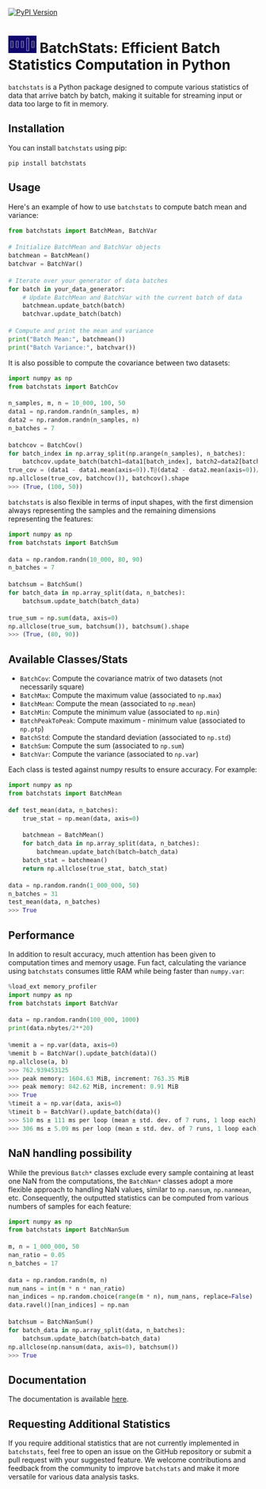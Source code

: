 [![PyPI Version](https://img.shields.io/pypi/v/batchstats.svg)](https://pypi.org/project/batchstats/)

# <img src="https://raw.githubusercontent.com/CyrilJl/BatchStats/main/docs/source/_static/logo_batchstats.svg" alt="Logo BatchStats" width="56.5" height="35"> BatchStats: Efficient Batch Statistics Computation in Python

`batchstats` is a Python package designed to compute various statistics of data that arrive batch by batch, making it suitable for streaming input or data too large to fit in memory.

## Installation

You can install `batchstats` using pip:

```
pip install batchstats
```

## Usage

Here's an example of how to use `batchstats` to compute batch mean and variance:

```python
from batchstats import BatchMean, BatchVar

# Initialize BatchMean and BatchVar objects
batchmean = BatchMean()
batchvar = BatchVar()

# Iterate over your generator of data batches
for batch in your_data_generator:
    # Update BatchMean and BatchVar with the current batch of data
    batchmean.update_batch(batch)
    batchvar.update_batch(batch)

# Compute and print the mean and variance
print("Batch Mean:", batchmean())
print("Batch Variance:", batchvar())
```

It is also possible to compute the covariance between two datasets:

```python
import numpy as np
from batchstats import BatchCov

n_samples, m, n = 10_000, 100, 50
data1 = np.random.randn(n_samples, m)
data2 = np.random.randn(n_samples, n)
n_batches = 7

batchcov = BatchCov()
for batch_index in np.array_split(np.arange(n_samples), n_batches):
    batchcov.update_batch(batch1=data1[batch_index], batch2=data2[batch_index])
true_cov = (data1 - data1.mean(axis=0)).T@(data2 - data2.mean(axis=0))/n_samples
np.allclose(true_cov, batchcov()), batchcov().shape
>>> (True, (100, 50))
```

`batchstats` is also flexible in terms of input shapes, with the first dimension always representing the samples and the remaining dimensions representing the features:

```python
import numpy as np
from batchstats import BatchSum

data = np.random.randn(10_000, 80, 90)
n_batches = 7

batchsum = BatchSum()
for batch_data in np.array_split(data, n_batches):
    batchsum.update_batch(batch_data)

true_sum = np.sum(data, axis=0)
np.allclose(true_sum, batchsum()), batchsum().shape
>>> (True, (80, 90))
```

## Available Classes/Stats

- `BatchCov`: Compute the covariance matrix of two datasets (not necessarily square)
- `BatchMax`: Compute the maximum value (associated to `np.max`)
- `BatchMean`: Compute the mean (associated to `np.mean`)
- `BatchMin`: Compute the minimum value (associated to `np.min`)
- `BatchPeakToPeak`: Compute maximum - minimum value (associated to `np.ptp`)
- `BatchStd`: Compute the standard deviation (associated to `np.std`)
- `BatchSum`: Compute the sum (associated to `np.sum`)
- `BatchVar`: Compute the variance (associated to `np.var`)

Each class is tested against numpy results to ensure accuracy. For example:

```python
import numpy as np
from batchstats import BatchMean

def test_mean(data, n_batches):
    true_stat = np.mean(data, axis=0)

    batchmean = BatchMean()
    for batch_data in np.array_split(data, n_batches):
        batchmean.update_batch(batch=batch_data)
    batch_stat = batchmean()
    return np.allclose(true_stat, batch_stat)

data = np.random.randn(1_000_000, 50)
n_batches = 31
test_mean(data, n_batches)
>>> True
```

## Performance

In addition to result accuracy, much attention has been given to computation times and memory usage. Fun fact, calculating the variance using `batchstats` consumes little RAM while being faster than `numpy.var`:

```python
%load_ext memory_profiler
import numpy as np
from batchstats import BatchVar

data = np.random.randn(100_000, 1000)
print(data.nbytes/2**20)

%memit a = np.var(data, axis=0)
%memit b = BatchVar().update_batch(data)()
np.allclose(a, b)
>>> 762.939453125
>>> peak memory: 1604.63 MiB, increment: 763.35 MiB
>>> peak memory: 842.62 MiB, increment: 0.91 MiB
>>> True
%timeit a = np.var(data, axis=0)
%timeit b = BatchVar().update_batch(data)()
>>> 510 ms ± 111 ms per loop (mean ± std. dev. of 7 runs, 1 loop each)
>>> 306 ms ± 5.09 ms per loop (mean ± std. dev. of 7 runs, 1 loop each)
```

## NaN handling possibility

While the previous `Batch*` classes exclude every sample containing at least one NaN from the computations, the `BatchNan*` classes adopt a more flexible approach to handling NaN values, similar to `np.nansum`, `np.nanmean`, etc. Consequently, the outputted statistics can be computed from various numbers of samples for each feature:

```python
import numpy as np
from batchstats import BatchNanSum

m, n = 1_000_000, 50
nan_ratio = 0.05
n_batches = 17

data = np.random.randn(m, n)
num_nans = int(m * n * nan_ratio)
nan_indices = np.random.choice(range(m * n), num_nans, replace=False)
data.ravel()[nan_indices] = np.nan

batchsum = BatchNanSum()
for batch_data in np.array_split(data, n_batches):
    batchsum.update_batch(batch=batch_data)
np.allclose(np.nansum(data, axis=0), batchsum())
>>> True
```

## Documentation

The documentation is available [here](https://batchstats.readthedocs.io/en/latest/).

## Requesting Additional Statistics

If you require additional statistics that are not currently implemented in `batchstats`, feel free to open an issue on the GitHub repository or submit a pull request with your suggested feature. We welcome contributions and feedback from the community to improve `batchstats` and make it more versatile for various data analysis tasks.
